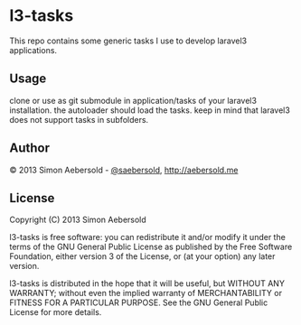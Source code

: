 l3-tasks
==================

This repo contains some generic tasks I use to develop laravel3 applications.

Usage
-----

clone or use as git submodule in application/tasks of your laravel3 installation. the autoloader should load the tasks.
keep in mind that laravel3 does not support tasks in subfolders. 

Author
------
&copy; 2013 Simon Aebersold - [@saebersold](https://twitter.com/saebersold), http://aebersold.me

License
-------

Copyright (C) 2013 Simon Aebersold

l3-tasks is free software: you can redistribute it and/or modify it under the terms of the GNU General Public License as published by the Free Software Foundation, either version 3 of the License, or (at your option) any later version.

l3-tasks is distributed in the hope that it will be useful, but WITHOUT ANY WARRANTY; without even the implied warranty of MERCHANTABILITY or FITNESS FOR A PARTICULAR PURPOSE. See the GNU General Public License for more details.

